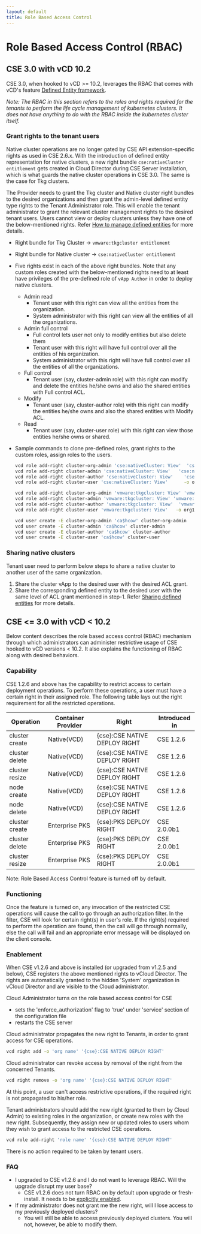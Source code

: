 ```yaml
---
layout: default
title: Role Based Access Control
---
```


# Role Based Access Control (RBAC)
<a name="DEF-RBAC"></a>
## CSE 3.0 with vCD 10.2

CSE 3.0, when hooked to vCD >= 10.2, leverages the RBAC that comes with vCD's feature
[Defined Entity framework](https://docs-staging.vmware.com/en/draft/VMware-Cloud-Director/10.2/VMware-Cloud-Director-Service-Provider-Admin-Portal-Guide/GUID-0749DEA0-08A2-4F32-BDD7-D16869578F96.html).

_Note: The RBAC in this section refers to the roles and rights required for the tenants
 to perform the life cycle management of kubernetes clusters. It does not have 
 anything to do with the RBAC inside the kubernetes cluster itself._

<a name="grant-rights"></a>
### Grant rights to the tenant users
Native cluster operations are no longer gated by CSE API extension-specific 
rights as used in CSE 2.6.x. With the introduction of defined entity 
representation for native clusters, a new right bundle `cse:nativeCluster entitlement` 
gets created in Cloud Director during CSE Server installation, which is what 
guards the native cluster operations in CSE 3.0. The same is the case for Tkg clusters. 

The Provider needs to grant the Tkg cluster and Native cluster right bundles to the desired organizations and then grant the admin-level defined entity type rights to the Tenant Administrator role. This will enable the tenant administrator to grant the relevant cluster management rights to the desired tenant users. Users cannot view or deploy clusters unless they have one of the below-mentioned rights. Refer [How to manage defined entities](https://docs-staging.vmware.com/en/draft/VMware-Cloud-Director/10.2/VMware-Cloud-Director-Service-Provider-Admin-Portal-Guide/GUID-0749DEA0-08A2-4F32-BDD7-D16869578F96.html) for more details.

   * Right bundle for Tkg Cluster → `vmware:tkgcluster entitlement`
   * Right bundle for Native cluster → `cse:nativeCluster entitlement`
   * Five rights exist in each of the above right bundles. Note that any custom roles created with the below-mentioned rights need to at least have privileges of the pre-defined role of `vApp Author` in order to deploy native clusters.

       * Admin read
            * Tenant user with this right can view all the entities from the organization.
            * System administrator with this right can view all the entities of all the organizations.
       * Admin full control
            * Full control lets user not only to modify entities but also delete them
            * Tenant user with this right will have full control over all the entities of his organization.
            * System administrator with this right will have full control over all the entities of all the organizations.
       * Full control
            * Tenant user (say, cluster-admin role) with this right can modify and delete the entities he/she owns and also the shared entities with Full control ACL.
       * Modify
            * Tenant user (say, cluster-author role) with this right can modify the entities he/she owns and also the shared entities with Modify ACL.
       * Read
            * Tenant user (say, cluster-user role) with this right can view those entities he/she owns or shared.
   * Sample commands to clone pre-defined roles, grant rights to the custom roles, assign roles to the users.
        ```sh
        vcd role add-right cluster-org-admin 'cse:nativeCluster: View'  'cse:nativeCluster: Administrator View' 'cse:nativeCluster: Full Access' 'cse:nativeCluster: Modify' 'cse:nativeCluster: Administrator Full access' -o org1
        vcd role add-right cluster-admin 'cse:nativeCluster: View'   'cse:nativeCluster: Full Access' 'cse:nativeCluster: Modify'  -o org1
        vcd role add-right cluster-author 'cse:nativeCluster: View'    'cse:nativeCluster: Modify'  -o org1
        vcd role add-right cluster-user 'cse:nativeCluster: View'      -o org1

        vcd role add-right cluster-org-admin 'vmware:tkgcluster: View' 'vmware:tkgcluster: Administrator View' 'vmware:tkgcluster: Full Access' 'vmware:tkgcluster: Modify' 'vmware:tkgcluster: Administrator Full access' -o org1
        vcd role add-right cluster-admin 'vmware:tkgcluster: View' 'vmware:tkgcluster: Full Access' 'vmware:tkgcluster: Modify'  -o org1
        vcd role add-right cluster-author 'vmware:tkgcluster: View'  'vmware:tkgcluster: Modify'  -o org1
        vcd role add-right cluster-user 'vmware:tkgcluster: View'   -o org1

        vcd user create -E cluster-org-admin 'ca$hcow' cluster-org-admin
        vcd user create -E cluster-admin 'ca$hcow' cluster-admin 
        vcd user create -E cluster-author 'ca$hcow' cluster-author 
        vcd user create -E cluster-user 'ca$hcow' cluster-user  
        ```

### Sharing native clusters 
Tenant user need to perform below steps to share a native cluster to another user of the same organization.
1. Share the cluster vApp to the desired user with the desired ACL grant.
2. Share the corresponding defined entity to the desired user with the same level of ACL grant mentioned in step-1. Refer [Sharing defined entities](https://docs-staging.vmware.com/en/draft/VMware-Cloud-Director/10.2/VMware-Cloud-Director-Service-Provider-Admin-Portal-Guide/GUID-DAFF4CE9-B276-4A0B-99D9-22B985153236.html) for more details.

<a name="old RBAC"></a>
## CSE <= 3.0 with vCD < 10.2
Below content describes the role based access control
(RBAC) mechanism through which administrators can administer restrictive
usage of CSE hooked to vCD versions < 10.2. It also explains the functioning of
 RBAC along with desired behaviors.


<a name="capability"></a>
### Capability

CSE 1.2.6 and above has the capability to restrict access to certain deployment
operations. To perform these operations, a user must have a certain right in
their assigned role. The following table lays out the right requirement for all
the restricted operations.

| Operation | Container Provider | Right | Introduced in |
| -| -| -| -|
| cluster create | Native(VCD) | {cse}:CSE NATIVE DEPLOY RIGHT | CSE 1.2.6 |
| cluster delete | Native(VCD) | {cse}:CSE NATIVE DEPLOY RIGHT | CSE 1.2.6 |
| cluster resize | Native(VCD) | {cse}:CSE NATIVE DEPLOY RIGHT | CSE 1.2.6 |
| node create | Native(VCD) | {cse}:CSE NATIVE DEPLOY RIGHT | CSE 1.2.6 |
| node delete | Native(VCD) | {cse}:CSE NATIVE DEPLOY RIGHT | CSE 1.2.6 |
| cluster create | Enterprise PKS | {cse}:PKS DEPLOY RIGHT | CSE 2.0.0b1 |
| cluster delete | Enterprise PKS | {cse}:PKS DEPLOY RIGHT | CSE 2.0.0b1 |
| cluster resize | Enterprise PKS | {cse}:PKS DEPLOY RIGHT | CSE 2.0.0b1 |

Note: Role Based Access Control feature is turned off by default.

<a name="functioning"></a>
### Functioning

Once the feature is turned on, any invocation of the restricted CSE
operations will cause the call to go through an authorization filter. In the
filter, CSE will look for certain right(s) in user's role. If the right(s)
required to perform the operation are found, then the call will go through
normally, else the call will fail and an appropriate error message will be
displayed on the client console.

<a name="enablement"></a>
### Enablement

When CSE v1.2.6 and above is installed (or upgraded from v1.2.5 and below), CSE
registers the above mentioned rights to vCloud Director. The rights are
automatically granted to the hidden 'System' organization in vCloud Director
and are visible to the Cloud administrator.

Cloud Administrator turns on the role based access control for CSE
- sets the 'enforce_authorization' flag to 'true' under 'service' section of
  the configuration file
- restarts the CSE server

Cloud administrator propagates the new right to Tenants, in order to grant
access for CSE operations.
```sh
vcd right add -o 'org name' '{cse}:CSE NATIVE DEPLOY RIGHT'
```
Cloud administrator can revoke access by removal of the right from the
concerned Tenants.
```sh
vcd right remove -o 'org name' '{cse}:CSE NATIVE DEPLOY RIGHT'
```
At this point, a user can't access restrictive operations, if the required
right is not propagated to his/her role.

Tenant administrators should add the new right (granted to them by Cloud Admin)
to existing roles in the organization, or create new roles with the new right.
Subsequently, they assign new or updated roles to users whom they wish to grant
access to the restricted CSE operations.
```sh
vcd role add-right 'role name' '{cse}:CSE NATIVE DEPLOY RIGHT'
```
There is no action required to be taken by tenant users.

<a name="faq"></a>
### FAQ
* I upgraded to CSE v1.2.6 and I do not want to leverage RBAC. Will the upgrade
  disrupt my user base?
    * CSE v1.2.6 does not turn RBAC on by default upon upgrade or
      fresh-install. It needs to be [explicitly enabled](#enablement).
* If my administrator does not grant me the new right, will I lose access to my
  previously deployed clusters?
    * You will still be able to access previously deployed clusters. You will
      not, however, be able to modify them.
